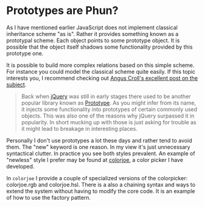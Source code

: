 # Prototypes are Phun?

As I have mentioned earlier JavaScript does not implement classical inheritance scheme "as is". Rather it provides something known as a prototypal scheme. Each object points to some prototype object. It is possible that the object itself shadows some functionality provided by this prototype one.

It is possible to build more complex relations based on this simple scheme. For instance you could model the classical scheme quite easily. If this topic interests you, I recommend checking out [Angus Croll's excellent post on the subject](http://javascriptweblog.wordpress.com/2010/06/07/understanding-javascript-prototypes/).

> Back when [jQuery](http://jquery.com/) was still in early stages there used to be another popular library known as [Prototype](http://prototypejs.org/). As you might infer from its name, it injects some functionality into prototypes of certain commonly used objects. This was also one of the reasons why jQuery surpassed it in popularity. In short mucking up with those is just asking for trouble as it might lead to breakage in interesting places.

Personally I don't use prototypes a lot these days and rather tend to avoid them. The "new" keyword is one reason. In my view it's just unnecessary syntactical clutter. In practice you see both styles prevalent. An example of "newless" style I prefer may be found at [colorjoe](https://github.com/bebraw/colorjoe), a color picker I have developed.

In `colorjoe` I provide a couple of specialized versions of the colorpicker: colorjoe.rgb and colorjoe.hsl. There is a also a chaining syntax and ways to extend the system without having to modify the core code. It is an example of how to use the factory pattern.
